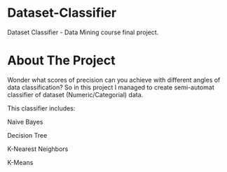 # Dataset-Classifier
Dataset Classifier - Data Mining course final project.


# About The Project
Wonder what scores of precision can you achieve with different angles of data classification? So in this project I managed to create semi-automat classifier of dataset (Numeric/Categorial) data.

This classifier includes:

Naive Bayes

Decision Tree

K-Nearest Neighbors

K-Means
